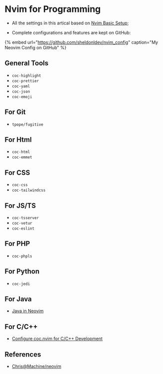 # Nvim for Programming

- All the settings in this artical based on [Nvim Basic Setup](https://doc.sheldonl.dev/working-env/vim-based-workspace/nvim-basic-setup);

- Complete configurations and features are kept on GitHub:

{% embed url="https://github.com/sheldonldev/nvim_config" caption="My Neovim Config on GitHub" %}

## General Tools

- `coc-highlight`
- `coc-prettier`
- `coc-yaml`
- `coc-json`
- `coc-emoji`

## For Git

- `tpope/fugitive`

## For Html

- `coc-html`
- `coc-emmet`

## For CSS

- `coc-css`
- `coc-tailwindcss`

## For JS/TS

- `coc-tsserver`
- `coc-vetur`
- `coc-eslint`

## For PHP

- `coc-phpls`

## For Python

- `coc-jedi`

## For Java

- [Java in Neovim](https://www.chrisatmachine.com/Neovim/24-neovim-and-java/)

## For C/C++

- [Configure coc.nvim for C/C++ Development](https://ianding.io/2019/07/29/configure-coc-nvim-for-c-c++-development/)

## References

- [Chris@Machine/neovim](https://www.chrisatmachine.com/neovim)
